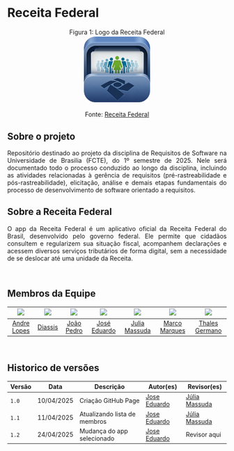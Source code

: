 # Receita Federal

<p align="center" > <font>Figura 1: Logo da Receita Federal</font> <br><img style="border: 2px solid white; border-radius: 15%" src="assets/receita-federal.png" width = 30%></p>

<p align="center" > <font>Fonte: <a href="https://play.google.com/store/apps/details?id=br.gov.economia.receita.rfb&hl=pt_BR">Receita Federal</a></font> <br></p>

## Sobre o projeto
<p align="justify">
Repositório destinado ao projeto da disciplina de Requisitos de Software na Universidade de Brasilia (FCTE), do 1º semestre de 2025. Nele será documentado todo o processo conduzido ao longo da disciplina, incluindo as atividades relacionadas à gerência de requisitos (pré-rastreabilidade e pós-rastreabilidade), elicitação, análise e demais etapas fundamentais do processo de desenvolvimento de software orientado a requisitos.
</p>

## Sobre a Receita Federal
<p align="justify">
O app da Receita Federal é um aplicativo oficial da Receita Federal do Brasil, desenvolvido pelo governo federal. Ele permite que cidadãos consultem e regularizem sua situação fiscal, acompanhem declarações e acessem diversos serviços tributários de forma digital, sem a necessidade de se deslocar até uma unidade da Receita.
</p>

<br>

## Membros da Equipe

| [![](https://avatars.githubusercontent.com/andrewslopes)](https://github.com/Diaxiz) | [![](https://avatars.githubusercontent.com/Diaxiz)](https://github.com/Diaxiz) | [![](https://avatars.githubusercontent.com/JpRodrigues2)](https://github.com/JpRodrigues2) | [![](https://avatars.githubusercontent.com/jevprado)](https://github.com/jevprado) | [![](https://avatars.githubusercontent.com/JuliaReis18)](https://github.com/JuliaReis18) | [![](https://avatars.githubusercontent.com/marcomarquesdc)](https://github.com/marcomarquesdc) | [![](https://avatars.githubusercontent.com/thalesgvl)](https://github.com/thalesgvl) |
|:-------------------------------------------------------------:|:-------------------------------------------------------------:|:-----------------------------------------------------------:|:-----------------------------------------------------------:|:-----------------------------------------------------------:|:-----------------------------------------------------------:|:-----------------------------------------------------------:|
| [Andre Lopes](https://github.com/andrewslopes) | [Diassis](https://github.com/Diaxiz) | [João Pedro](https://github.com/JpRodrigues2) | [José Eduardo](https://github.com/jevprado) | [Julia Massuda](https://github.com/JuliaReis18) | [Marco Marques](https://github.com/marcomarquesdc) | [Thales Germano](https://github.com/thalesgvl) |

<br>

## Historico de versões

Versão |   Data  | Descrição | Autor(es) | Revisor(es)
------ | ---- | ------ | ---------- | ----------
`1.0` | 10/04/2025 | Criação GitHub Page | [Jose Eduardo](https://github.com/jevprado) |[Júlia Massuda](https://github.com/JuliaReis18)
`1.1` | 11/04/2025 | Atualizando lista de membros | [Jose Eduardo](https://github.com/jevprado) |[Júlia Massuda](https://github.com/JuliaReis18)
`1.2` | 24/04/2025 | Mudança do app selecionado | [Jose Eduardo](https://github.com/jevprado) | Revisor aqui|